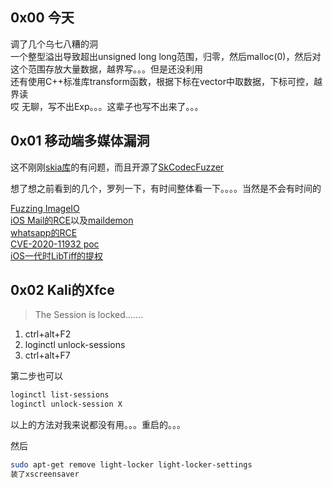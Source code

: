 ## 0x00 今天

调了几个乌七八糟的洞  
一个整型溢出导致超出unsigned long long范围，归零，然后malloc(0)，然后对这个范围存放大量数据，越界写。。。但是还没利用   
还有使用C++标准库transform函数，根据下标在vector中取数据，下标可控，越界读   
哎 无聊，写不出Exp。。。这辈子也写不出来了。。。   

## 0x01 移动端多媒体漏洞

这不刚刚[skia库](https://bugs.chromium.org/p/project-zero/issues/detail?id=2002)的有问题，而且开源了[SkCodecFuzzer](https://github.com/googleprojectzero/SkCodecFuzzer)  

想了想之前看到的几个，罗列一下，有时间整体看一下。。。。当然是不会有时间的   

[Fuzzing ImageIO ](https://googleprojectzero.blogspot.com/2020/04/fuzzing-imageio.html)   
[iOS Mail的RCE](https://blog.zecops.com/vulnerabilities/youve-got-0-click-mail/#post-faq)以及[maildemon](https://blog.zecops.com/vulnerabilities/seeing-maildemons-technique-triggers-and-a-bounty/)    
[whatsapp的RCE](https://awakened1712.github.io/hacking/hacking-whatsapp-gif-rce/)    
  [CVE-2020-11932 poc](https://github.com/ProjectorBUg/CVE-2020-11932)  
[iOS一代时LibTiff的提权](https://www.peerlyst.com/posts/ios-jailbreaks-history-part-1-ivan-ponurovskiy)   
  
## 0x02 Kali的Xfce 

> The Session is locked.......   

1. ctrl+alt+F2
2. loginctl unlock-sessions
3. ctrl+alt+F7

第二步也可以
```bash
loginctl list-sessions
loginctl unlock-session X
```

以上的方法对我来说都没有用。。。重启的。。。   

然后  
```bash
sudo apt-get remove light-locker light-locker-settings
装了xscreensaver
```

